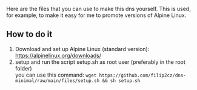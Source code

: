Here are the files that you can use to make this dns yourself. This is used, for example, to make it easy for me to promote versions of Alpine Linux.

## How to do it
1) Download and set up Alpine Linux (standard version): https://alpinelinux.org/downloads/
2) setup and run the script setup.sh as root user (preferably in the root folder)  
you can use this command: `wget https://github.com/filip2cz/dns-minimal/raw/main/files/setup.sh && sh setup.sh`